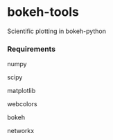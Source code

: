 # bokeh-tools

Scientific plotting in bokeh-python

### Requirements

  numpy
  
  scipy
  
  matplotlib
  
  webcolors
  
  bokeh
  
  networkx
